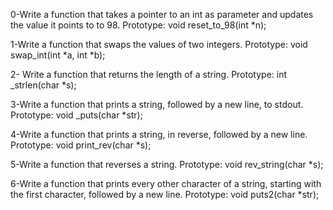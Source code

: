 0-Write a function that takes a pointer to an int as parameter and updates the value it points to to 98.
    Prototype: void reset_to_98(int *n);

1-Write a function that swaps the values of two integers.
    Prototype: void swap_int(int *a, int *b);

2- Write a function that returns the length of a string.
    Prototype: int _strlen(char *s);

3-Write a function that prints a string, followed by a new line, to stdout.
    Prototype: void _puts(char *str);

4-Write a function that prints a string, in reverse, followed by a new line.
    Prototype: void print_rev(char *s);

5-Write a function that reverses a string.
    Prototype: void rev_string(char *s);

6-Write a function that prints every other character of a string, starting with the first character, followed by a new line.
    Prototype: void puts2(char *str);


